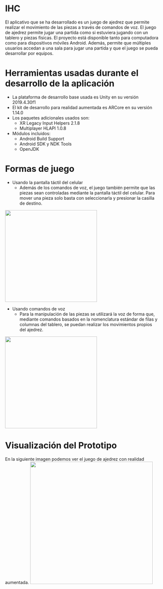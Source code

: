 # IHC
El aplicativo que se ha desarrollado es un juego de ajedrez que permite realizar el movimiento de las piezas a través de comandos de voz. El juego de ajedrez permite jugar una partida como si estuviera jugando con un tablero y piezas físicas. El proyecto está disponible tanto para computadora como para dispositivos móviles Android. Además, permite que múltiples usuarios accedan a una sala para jugar una partida y que el juego se pueda desarrollar por equipos.

# Herramientas usadas durante el desarrollo de la aplicación
* La plataforma de desarrollo base usada es Unity en su versión 2019.4.30f1
* El kit de desarrollo para realidad aumentada es ARCore en su versión 1.14.0
* Los paquetes adicionales usados son:
  * XR Legacy Input Helpers 2.1.8
  * Multiplayer HLAPI 1.0.8
* Módulos incluidos:
  * Android Build Support
  * Android SDK y NDK Tools
  * OpenJDK
# Formas de juego
* Usando la pantalla táctil del celular
  * Además de los comandos de voz, el juego también permite que las piezas sean controladas mediante la pantalla táctil del celular. Para mover una pieza solo basta con seleccionarla y presionar la casilla de destino.

<img src="https://user-images.githubusercontent.com/63762044/138613197-e928d252-c242-458d-8cc2-36a4d652906f.png" width="300"/>

* Usando comandos de voz
  *  Para la manipulación de las piezas se utilizará la voz de forma que, mediante comandos basados en la nomenclatura estándar de filas y columnas del tablero, se puedan realizar los movimientos propios del ajedrez.

<img src="https://user-images.githubusercontent.com/63762044/138613262-0ac5203c-6a34-44a9-a21f-0022887e2b89.png" width="300"/>

# Visualización del Prototipo
En la siguiente imagen podemos ver el juego de ajedrez con realidad aumentada.
<img src="https://user-images.githubusercontent.com/63762044/138613598-0bb135d8-7666-4dcd-9fdf-8ea66a6d00e0.jpg" width="400"/>
